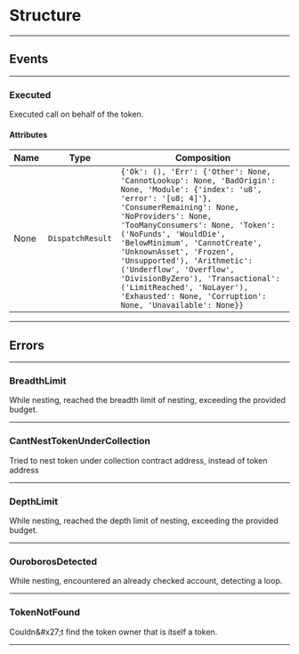 
# Structure

---------
## Events

---------
### Executed
Executed call on behalf of the token.
#### Attributes
| Name | Type | Composition
| -------- | -------- | -------- |
| None | `DispatchResult` | ```{'Ok': (), 'Err': {'Other': None, 'CannotLookup': None, 'BadOrigin': None, 'Module': {'index': 'u8', 'error': '[u8; 4]'}, 'ConsumerRemaining': None, 'NoProviders': None, 'TooManyConsumers': None, 'Token': ('NoFunds', 'WouldDie', 'BelowMinimum', 'CannotCreate', 'UnknownAsset', 'Frozen', 'Unsupported'), 'Arithmetic': ('Underflow', 'Overflow', 'DivisionByZero'), 'Transactional': ('LimitReached', 'NoLayer'), 'Exhausted': None, 'Corruption': None, 'Unavailable': None}}```

---------
## Errors

---------
### BreadthLimit
While nesting, reached the breadth limit of nesting, exceeding the provided budget.

---------
### CantNestTokenUnderCollection
Tried to nest token under collection contract address, instead of token address

---------
### DepthLimit
While nesting, reached the depth limit of nesting, exceeding the provided budget.

---------
### OuroborosDetected
While nesting, encountered an already checked account, detecting a loop.

---------
### TokenNotFound
Couldn&\#x27;t find the token owner that is itself a token.

---------